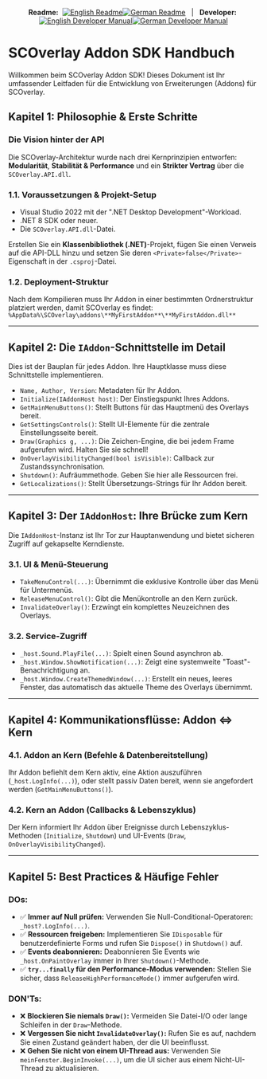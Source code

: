 <p align="center">
  <strong>Readme:</strong>&nbsp;
  <a href="../README.md"><img src="https://img.shields.io/badge/EN-ff6f00?style=flat-square" alt="English Readme"></a><!--
  --><a href="../README.de.md"><img src="https://img.shields.io/badge/DE-ff6f00?style=flat-square" alt="German Readme"></a>
  &nbsp;&nbsp;|&nbsp;&nbsp;
  <strong>Developer:</strong>&nbsp;
  <a href="SDK_MANUAL.md"><img src="https://img.shields.io/badge/EN-ff6f00?style=flat-square" alt="English Developer Manual"></a><!--
  --><a href="SDK_MANUAL.de.md"><img src="https://img.shields.io/badge/DE-007bff?style=flat-square" alt="German Developer Manual"></a>
</p>

# SCOverlay Addon SDK Handbuch

Willkommen beim SCOverlay Addon SDK! Dieses Dokument ist Ihr umfassender Leitfaden für die Entwicklung von Erweiterungen (Addons) für SCOverlay.

## Kapitel 1: Philosophie & Erste Schritte

### Die Vision hinter der API
Die SCOverlay-Architektur wurde nach drei Kernprinzipien entworfen: **Modularität**, **Stabilität & Performance** und ein **Strikter Vertrag** über die `SCOverlay.API.dll`.

### 1.1. Voraussetzungen & Projekt-Setup
- Visual Studio 2022 mit der ".NET Desktop Development"-Workload.
- .NET 8 SDK oder neuer.
- Die `SCOverlay.API.dll`-Datei.

Erstellen Sie ein **Klassenbibliothek (.NET)**-Projekt, fügen Sie einen Verweis auf die API-DLL hinzu und setzen Sie deren `<Private>false</Private>`-Eigenschaft in der `.csproj`-Datei.

### 1.2. Deployment-Struktur
Nach dem Kompilieren muss Ihr Addon in einer bestimmten Ordnerstruktur platziert werden, damit SCOverlay es findet:
`%AppData%\SCOverlay\addons\**MyFirstAddon**\**MyFirstAddon.dll**`

---

## Kapitel 2: Die `IAddon`-Schnittstelle im Detail

Dies ist der Bauplan für jedes Addon. Ihre Hauptklasse muss diese Schnittstelle implementieren.
*   `Name, Author, Version`: Metadaten für Ihr Addon.
*   `Initialize(IAddonHost host)`: Der Einstiegspunkt Ihres Addons.
*   `GetMainMenuButtons()`: Stellt Buttons für das Hauptmenü des Overlays bereit.
*   `GetSettingsControls()`: Stellt UI-Elemente für die zentrale Einstellungsseite bereit.
*   `Draw(Graphics g, ...)`: Die Zeichen-Engine, die bei jedem Frame aufgerufen wird. Halten Sie sie schnell!
*   `OnOverlayVisibilityChanged(bool isVisible)`: Callback zur Zustandssynchronisation.
*   `Shutdown()`: Aufräummethode. Geben Sie hier alle Ressourcen frei.
*   `GetLocalizations()`: Stellt Übersetzungs-Strings für Ihr Addon bereit.

---

## Kapitel 3: Der `IAddonHost`: Ihre Brücke zum Kern

Die `IAddonHost`-Instanz ist Ihr Tor zur Hauptanwendung und bietet sicheren Zugriff auf gekapselte Kerndienste.

### 3.1. UI & Menü-Steuerung
*   `TakeMenuControl(...)`: Übernimmt die exklusive Kontrolle über das Menü für Untermenüs.
*   `ReleaseMenuControl()`: Gibt die Menükontrolle an den Kern zurück.
*   `InvalidateOverlay()`: Erzwingt ein komplettes Neuzeichnen des Overlays.

### 3.2. Service-Zugriff
*   `_host.Sound.PlayFile(...)`: Spielt einen Sound asynchron ab.
*   `_host.Window.ShowNotification(...)`: Zeigt eine systemweite "Toast"-Benachrichtigung an.
*   `_host.Window.CreateThemedWindow(...)`: Erstellt ein neues, leeres Fenster, das automatisch das aktuelle Theme des Overlays übernimmt.

---

## Kapitel 4: Kommunikationsflüsse: Addon <=> Kern

### 4.1. Addon an Kern (Befehle & Datenbereitstellung)
Ihr Addon befiehlt dem Kern aktiv, eine Aktion auszuführen (`_host.LogInfo(...)`), oder stellt passiv Daten bereit, wenn sie angefordert werden (`GetMainMenuButtons()`).

### 4.2. Kern an Addon (Callbacks & Lebenszyklus)
Der Kern informiert Ihr Addon über Ereignisse durch Lebenszyklus-Methoden (`Initialize`, `Shutdown`) und UI-Events (`Draw`, `OnOverlayVisibilityChanged`).

---

## Kapitel 5: Best Practices & Häufige Fehler

### DOs:
*   ✅ **Immer auf Null prüfen:** Verwenden Sie Null-Conditional-Operatoren: `_host?.LogInfo(...)`.
*   ✅ **Ressourcen freigeben:** Implementieren Sie `IDisposable` für benutzerdefinierte Forms und rufen Sie `Dispose()` in `Shutdown()` auf.
*   ✅ **Events deabonnieren:** Deabonnieren Sie Events wie `_host.OnPaintOverlay` immer in Ihrer `Shutdown()`-Methode.
*   ✅ **`try...finally` für den Performance-Modus verwenden:** Stellen Sie sicher, dass `ReleaseHighPerformanceMode()` immer aufgerufen wird.

### DON'Ts:
*   ❌ **Blockieren Sie niemals `Draw()`:** Vermeiden Sie Datei-I/O oder lange Schleifen in der `Draw`-Methode.
*   ❌ **Vergessen Sie nicht `InvalidateOverlay()`:** Rufen Sie es auf, nachdem Sie einen Zustand geändert haben, der die UI beeinflusst.
*   ❌ **Gehen Sie nicht von einem UI-Thread aus:** Verwenden Sie `meinFenster.BeginInvoke(...)`, um die UI sicher aus einem Nicht-UI-Thread zu aktualisieren.